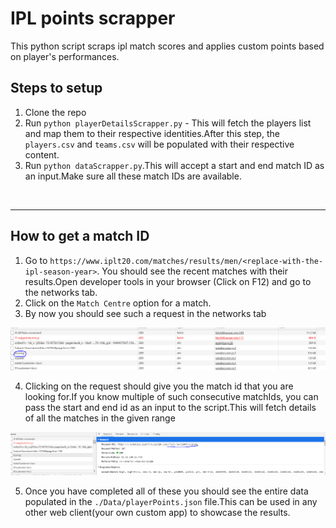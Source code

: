 # IPL points scrapper

This python script scraps ipl match scores and applies custom points based on player's performances.

## Steps to setup

1. Clone the repo
2. Run `python playerDetailsScrapper.py` - This will fetch the players list and map them to their respective identities.After this step, the `players.csv` and `teams.csv` will be populated with their respective content.
3. Run `python dataScrapper.py`.This will accept a start and end match ID as an input.Make sure all these match IDs are available.
<br>
<hr>

## How to get a match ID

1. Go to `https://www.iplt20.com/matches/results/men/<replace-with-the-ipl-season-year>`. You should see the recent matches with their results.Open developer tools in your browser (Click on F12) and go to the networks tab. 
2. Click on the `Match Centre` option for a match.
3. By now you should see such a request in the networks tab

<img src="./Images/trace.PNG"></img>

4. Clicking on the request should give you the match id that you are looking for.If you know multiple of such consecutive matchIds, you can pass the start and end id as an input to the script.This will fetch details of all the matches in the given range

<img src="./Images/trace2.png"></img>

5. Once you have completed all of these you should see the entire data populated in the `./Data/playerPoints.json` file.This can be used in any other web client(your own custom app) to showcase the results.